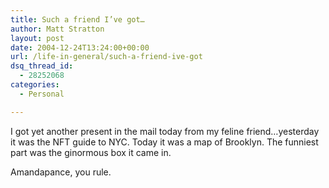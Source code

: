 ```yaml
---
title: Such a friend I’ve got…
author: Matt Stratton
layout: post
date: 2004-12-24T13:24:00+00:00
url: /life-in-general/such-a-friend-ive-got
dsq_thread_id:
  - 28252068
categories:
  - Personal

---
```

I got yet another present in the mail today from my feline friend&#8230;yesterday it was the NFT guide to NYC. Today it was a map of Brooklyn. The funniest part was the ginormous box it came in.

Amandapance, you rule.